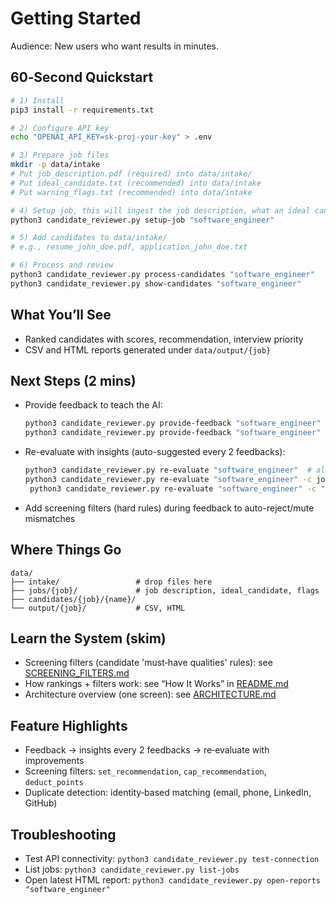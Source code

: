 # Getting Started

Audience: New users who want results in minutes.

## 60‑Second Quickstart

```bash
# 1) Install
pip3 install -r requirements.txt

# 2) Configure API key
echo "OPENAI_API_KEY=sk-proj-your-key" > .env

# 3) Prepare job files
mkdir -p data/intake
# Put job_description.pdf (required) into data/intake/
# Put ideal_candidate.txt (recommended) into data/intake
# Put warning_flags.txt (recommended) into data/intake

# 4) Setup job, this will ingest the job description, what an ideal candidate is and some warning flags you want our screening to look out for. 
python3 candidate_reviewer.py setup-job "software_engineer"

# 5) Add candidates to data/intake/
# e.g., resume_john_doe.pdf, application_john_doe.txt

# 6) Process and review
python3 candidate_reviewer.py process-candidates "software_engineer"
python3 candidate_reviewer.py show-candidates "software_engineer"
```

## What You’ll See
- Ranked candidates with scores, recommendation, interview priority
- CSV and HTML reports generated under `data/output/{job}`

## Next Steps (2 mins)
- Provide feedback to teach the AI:
  ```bash
  python3 candidate_reviewer.py provide-feedback "software_engineer" "john_doe"
  python3 candidate_reviewer.py provide-feedback "software_engineer" 1 #where john doe has the list id of '1'
  
  ```
- Re-evaluate with insights (auto-suggested every 2 feedbacks):
  ```bash
  python3 candidate_reviewer.py re-evaluate "software_engineer"  # all of them 
  python3 candidate_reviewer.py re-evaluate "software_engineer" -c john_doe # just joe
   python3 candidate_reviewer.py re-evaluate "software_engineer" -c "John Doe" # just joe
  ```
- Add screening filters (hard rules) during feedback to auto-reject/mute mismatches

## Where Things Go
```
data/
├── intake/                 # drop files here
├── jobs/{job}/             # job description, ideal_candidate, flags
├── candidates/{job}/{name}/
└── output/{job}/           # CSV, HTML
```

## Learn the System (skim)
- Screening filters (candidate 'must‑have qualities' rules): see [SCREENING_FILTERS.md](SCREENING_FILTERS.md)
- How rankings + filters work: see “How It Works” in [README.md](README.md)
- Architecture overview (one screen): see [ARCHITECTURE.md](ARCHITECTURE.md)

## Feature Highlights
- Feedback → insights every 2 feedbacks → re‑evaluate with improvements
- Screening filters: `set_recommendation`, `cap_recommendation`, `deduct_points`
- Duplicate detection: identity‑based matching (email, phone, LinkedIn, GitHub)

## Troubleshooting
- Test API connectivity: `python3 candidate_reviewer.py test-connection`
- List jobs: `python3 candidate_reviewer.py list-jobs`
- Open latest HTML report: `python3 candidate_reviewer.py open-reports "software_engineer"`
